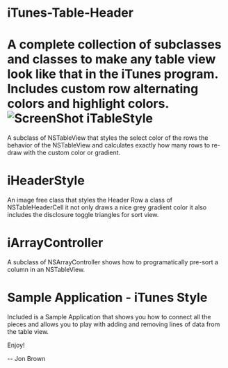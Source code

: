 iTunes-Table-Header
===================

A complete collection of subclasses and classes to make any table view look like that in the iTunes program. Includes custom row alternating colors and highlight colors.
![ScreenShot](https://raw.github.com/jonbrown21/iTunes-Table-Header/master/iTunesWindow.png)
iTableStyle
===================
A subclass of NSTableView that styles the select color of the rows the behavior of the NSTableView and calculates exactly how many rows to re-draw with the custom color or gradient.

iHeaderStyle
===================
An image free class that styles the Header Row a class of NSTableHeaderCell it not only draws a nice grey gradient color it also includes the disclosure toggle triangles for sort view.

iArrayController
===================
A subclass of NSArrayController shows how to programatically pre-sort a column in an NSTableView.

Sample Application - iTunes Style
===================
Included is a Sample Application that shows you how to connect all the pieces and allows you to play with adding and removing lines of data from the table view.

Enjoy!

-- Jon Brown
